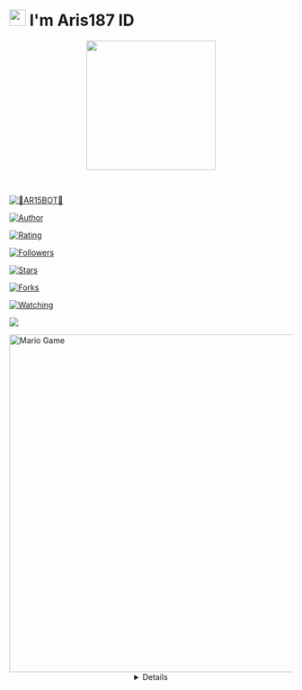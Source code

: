 # <img src="https://github.com/TheDudeThatCode/TheDudeThatCode/blob/master/Assets/Hi.gif" width="29px"> I'm Aris187 ID

<p align="center">

<img src="https://raw.githubusercontent.com/A187ID/AR15BOT/main/aris/A187.jpg" width="230" height="230"/>

</p>

<br>

<p align="center">

<a href="#"><img title="👾AR15BOT👾" src="https://img.shields.io/badge/AR15BOT-green?colorA=%23ff0000&colorB=%23017e40&style=for-the-badge"></a>

</p>

<p align="center">

<a href="https://github.com/A187ID"><img title="Author" src="https://img.shields.io/badge/AUTHOR-ARIS187 ID-orange.svg?style=for-the-badge&logo=github"></a>

</p>

<p align="center">

<a href="https://www.codefactor.io/repository/github/A187ID/AR15BOT"><img title="Rating" src="https://www.codefactor.io/repository/github/A187ID/AR15BOT/badge/main"></a>

</p>

<p align="center">

<a href="https://github.com/A187ID/AR15BOT/followers"><img title="Followers" src="https://img.shields.io/github/followers/A187ID?color=blue&style=flat-square"></a>

<a href="https://github.com/A187ID/AR15BOT/stargazers/"><img title="Stars" src="https://img.shields.io/github/stars/A187ID/AR15BOT?color=red&style=flat-square"></a>

<a href="https://github.com/A187ID/AR15BOT/network/members"><img title="Forks" src="https://img.shields.io/github/forks/A187ID/AR15BOT?color=red&style=flat-square"></a>

<a href="https://github.com/A187ID/AR15BOT/watchers"><img title="Watching" src="https://img.shields.io/github/watchers/A187ID/AR15BOT?label=Watchers&color=blue&style=flat-square"></a>

<a href="https://hits.seeyoufarm.com"><img src="https://hits.seeyoufarm.com/api/count/incr/badge.svg?url=https%3A%2F%2Fgithub.com%2FA187ID%2FAR15BOT&count_bg=%2379C83D&title_bg=%23555555&icon=probot.svg&icon_color=%2300FF6D&title=hits&edge_flat=false"/></a>

</p>

<img src="https://github.com/TheDudeThatCode/TheDudeThatCode/blob/master/Assets/Developer.gif" alt="Mario Game" width="600" />

<div align="center">

<details>


<img src="https://github.com/TheDudeThatCode/TheDudeThatCode/blob/master/Assets/Mario_Gameplay.gif" alt="Mario Game" width="600" />

